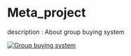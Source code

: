 # Meta_project
description : About group buying system

[![Group buying system](https://i.imgur.com/a4iuT38.jpeg)](https://youtu.be/NEHkwC0LWcw
)
